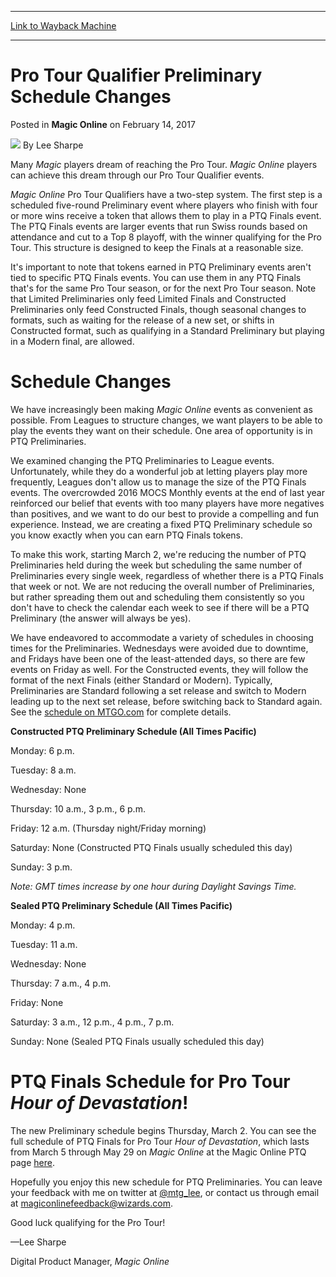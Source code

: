 
---
[Link to Wayback Machine](https://web.archive.org/web/20170216202051/http://magic.wizards.com/en/articles/archive/magic-online/pro-tour-qualifier-preliminary-schedule-changes)

[_metadata_:author]:- "Lee Sharpe"
[_metadata_:description]:- "Changes are coming to the Magic Online Pro Tour Qualifier Preliminaries."
[_metadata_:generator]:- "Drupal 7 (http://drupal.org)"
[_metadata_:node]:- "1124546"
[_metadata_:publish_date]:- "2017-02-14"
[_metadata_:source]:- "div-main-content"
[_metadata_:title]:- "Pro Tour Qualifier Preliminary Schedule Changes"
[_metadata_:wayback_capture_timestamp]:- "2017-02-16 20:20:51"
[_metadata_:wayback_raw_url]:- "https://web.archive.org/web/20170216202051id_/http://magic.wizards.com/en/articles/archive/magic-online/pro-tour-qualifier-preliminary-schedule-changes"
[_metadata_:wayback_url]:- "http://magic.wizards.com/en/articles/archive/magic-online/pro-tour-qualifier-preliminary-schedule-changes"
---


Pro Tour Qualifier Preliminary Schedule Changes
===============================================



 Posted in **Magic Online**
 on February 14, 2017 






![](https://media.magic.wizards.com/styles/auth_small/public/images/person/lee_author_image_0.jpeg)
By Lee Sharpe











Many *Magic* players dream of reaching the Pro Tour. *Magic Online* players can achieve this dream through our Pro Tour Qualifier events.


*Magic Online* Pro Tour Qualifiers have a two-step system. The first step is a scheduled five-round Preliminary event where players who finish with four or more wins receive a token that allows them to play in a PTQ Finals event. The PTQ Finals events are larger events that run Swiss rounds based on attendance and cut to a Top 8 playoff, with the winner qualifying for the Pro Tour. This structure is designed to keep the Finals at a reasonable size.


It's important to note that tokens earned in PTQ Preliminary events aren't tied to specific PTQ Finals events. You can use them in any PTQ Finals that's for the same Pro Tour season, or for the next Pro Tour season. Note that Limited Preliminaries only feed Limited Finals and Constructed Preliminaries only feed Constructed Finals, though seasonal changes to formats, such as waiting for the release of a new set, or shifts in Constructed format, such as qualifying in a Standard Preliminary but playing in a Modern final, are allowed.


Schedule Changes
================


We have increasingly been making *Magic Online* events as convenient as possible. From Leagues to structure changes, we want players to be able to play the events they want on their schedule. One area of opportunity is in PTQ Preliminaries.


We examined changing the PTQ Preliminaries to League events. Unfortunately, while they do a wonderful job at letting players play more frequently, Leagues don't allow us to manage the size of the PTQ Finals events. The overcrowded 2016 MOCS Monthly events at the end of last year reinforced our belief that events with too many players have more negatives than positives, and we want to do our best to provide a compelling and fun experience. Instead, we are creating a fixed PTQ Preliminary schedule so you know exactly when you can earn PTQ Finals tokens.


To make this work, starting March 2, we're reducing the number of PTQ Preliminaries held during the week but scheduling the same number of Preliminaries every single week, regardless of whether there is a PTQ Finals that week or not. We are not reducing the overall number of Preliminaries, but rather spreading them out and scheduling them consistently so you don't have to check the calendar each week to see if there will be a PTQ Preliminary (the answer will always be yes).


We have endeavored to accommodate a variety of schedules in choosing times for the Preliminaries. Wednesdays were avoided due to downtime, and Fridays have been one of the least-attended days, so there are few events on Friday as well. For the Constructed events, they will follow the format of the next Finals (either Standard or Modern). Typically, Preliminaries are Standard following a set release and switch to Modern leading up to the next set release, before switching back to Standard again. See the [schedule on MTGO.com](http://magic.wizards.com/en/content/magic-online-pro-tour-qualifiers) for complete details.


**Constructed PTQ Preliminary Schedule (All Times Pacific)**  

Monday: 6 p.m.  

Tuesday: 8 a.m.  

Wednesday: None  

Thursday: 10 a.m., 3 p.m., 6 p.m.  

Friday: 12 a.m. (Thursday night/Friday morning)  

Saturday: None (Constructed PTQ Finals usually scheduled this day)  

Sunday: 3 p.m.


*Note: GMT times increase by one hour during Daylight Savings Time.*


**Sealed PTQ Preliminary Schedule (All Times Pacific)**  

Monday: 4 p.m.  

Tuesday: 11 a.m.  

Wednesday: None  

Thursday: 7 a.m., 4 p.m.  

Friday: None  

Saturday: 3 a.m., 12 p.m., 4 p.m., 7 p.m.  

Sunday: None (Sealed PTQ Finals usually scheduled this day)


PTQ Finals Schedule for Pro Tour *Hour of Devastation*!
=======================================================


The new Preliminary schedule begins Thursday, March 2. You can see the full schedule of PTQ Finals for Pro Tour *Hour of Devastation*, which lasts from March 5 through May 29 on *Magic Online* at the Magic Online PTQ page [here](http://magic.wizards.com/en/content/magic-online-pro-tour-qualifiers).


Hopefully you enjoy this new schedule for PTQ Preliminaries. You can leave your feedback with me on twitter at [@mtg\_lee](http://www.twitter.com/mtg_lee), or contact us through email at [magiconlinefeedback@wizards.com](mailto:magiconlinefeedback@wizards.com).


Good luck qualifying for the Pro Tour!


—Lee Sharpe  

Digital Product Manager, *Magic Online*







